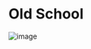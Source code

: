 # Old School

![image](https://user-images.githubusercontent.com/61876488/145587323-0d1847e7-999e-4a60-884c-066d51e35a37.png)


